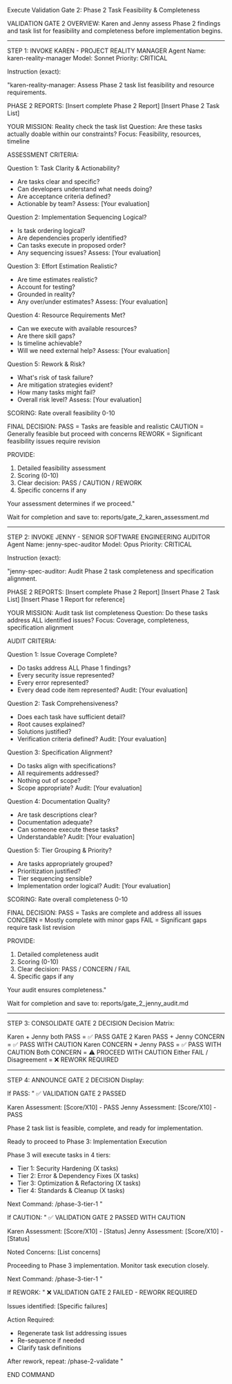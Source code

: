 Execute Validation Gate 2: Phase 2 Task Feasibility & Completeness

VALIDATION GATE 2 OVERVIEW:
Karen and Jenny assess Phase 2 findings and task list for feasibility and
completeness before implementation begins.

---

STEP 1: INVOKE KAREN - PROJECT REALITY MANAGER
Agent Name: karen-reality-manager
Model: Sonnet
Priority: CRITICAL

Instruction (exact):

"karen-reality-manager: Assess Phase 2 task list feasibility and resource requirements.

PHASE 2 REPORTS:
[Insert complete Phase 2 Report]
[Insert Phase 2 Task List]

YOUR MISSION: Reality check the task list
Question: Are these tasks actually doable within our constraints?
Focus: Feasibility, resources, timeline

ASSESSMENT CRITERIA:

Question 1: Task Clarity & Actionability?
- Are tasks clear and specific?
- Can developers understand what needs doing?
- Are acceptance criteria defined?
- Actionable by team?
Assess: [Your evaluation]

Question 2: Implementation Sequencing Logical?
- Is task ordering logical?
- Are dependencies properly identified?
- Can tasks execute in proposed order?
- Any sequencing issues?
Assess: [Your evaluation]

Question 3: Effort Estimation Realistic?
- Are time estimates realistic?
- Account for testing?
- Grounded in reality?
- Any over/under estimates?
Assess: [Your evaluation]

Question 4: Resource Requirements Met?
- Can we execute with available resources?
- Are there skill gaps?
- Is timeline achievable?
- Will we need external help?
Assess: [Your evaluation]

Question 5: Rework & Risk?
- What's risk of task failure?
- Are mitigation strategies evident?
- How many tasks might fail?
- Overall risk level?
Assess: [Your evaluation]

SCORING:
Rate overall feasibility 0-10

FINAL DECISION:
PASS = Tasks are feasible and realistic
CAUTION = Generally feasible but proceed with concerns
REWORK = Significant feasibility issues require revision

PROVIDE:
1. Detailed feasibility assessment
2. Scoring (0-10)
3. Clear decision: PASS / CAUTION / REWORK
4. Specific concerns if any

Your assessment determines if we proceed."

Wait for completion and save to: reports/gate_2_karen_assessment.md

---

STEP 2: INVOKE JENNY - SENIOR SOFTWARE ENGINEERING AUDITOR
Agent Name: jenny-spec-auditor
Model: Opus
Priority: CRITICAL

Instruction (exact):

"jenny-spec-auditor: Audit Phase 2 task completeness and specification alignment.

PHASE 2 REPORTS:
[Insert complete Phase 2 Report]
[Insert Phase 2 Task List]
[Insert Phase 1 Report for reference]

YOUR MISSION: Audit task list completeness
Question: Do these tasks address ALL identified issues?
Focus: Coverage, completeness, specification alignment

AUDIT CRITERIA:

Question 1: Issue Coverage Complete?
- Do tasks address ALL Phase 1 findings?
- Every security issue represented?
- Every error represented?
- Every dead code item represented?
Audit: [Your evaluation]

Question 2: Task Comprehensiveness?
- Does each task have sufficient detail?
- Root causes explained?
- Solutions justified?
- Verification criteria defined?
Audit: [Your evaluation]

Question 3: Specification Alignment?
- Do tasks align with specifications?
- All requirements addressed?
- Nothing out of scope?
- Scope appropriate?
Audit: [Your evaluation]

Question 4: Documentation Quality?
- Are task descriptions clear?
- Documentation adequate?
- Can someone execute these tasks?
- Understandable?
Audit: [Your evaluation]

Question 5: Tier Grouping & Priority?
- Are tasks appropriately grouped?
- Prioritization justified?
- Tier sequencing sensible?
- Implementation order logical?
Audit: [Your evaluation]

SCORING:
Rate overall completeness 0-10

FINAL DECISION:
PASS = Tasks are complete and address all issues
CONCERN = Mostly complete with minor gaps
FAIL = Significant gaps require task list revision

PROVIDE:
1. Detailed completeness audit
2. Scoring (0-10)
3. Clear decision: PASS / CONCERN / FAIL
4. Specific gaps if any

Your audit ensures completeness."

Wait for completion and save to: reports/gate_2_jenny_audit.md

---

STEP 3: CONSOLIDATE GATE 2 DECISION
Decision Matrix:

Karen + Jenny both PASS = ✅ PASS GATE 2
Karen PASS + Jenny CONCERN = ✅ PASS WITH CAUTION
Karen CONCERN + Jenny PASS = ✅ PASS WITH CAUTION
Both CONCERN = ⚠️ PROCEED WITH CAUTION
Either FAIL / Disagreement = ❌ REWORK REQUIRED

---

STEP 4: ANNOUNCE GATE 2 DECISION
Display:

If PASS:
"
✅ VALIDATION GATE 2 PASSED

Karen Assessment: [Score/X10] - PASS
Jenny Assessment: [Score/X10] - PASS

Phase 2 task list is feasible, complete, and ready for implementation.

Ready to proceed to Phase 3: Implementation Execution

Phase 3 will execute tasks in 4 tiers:
- Tier 1: Security Hardening (X tasks)
- Tier 2: Error & Dependency Fixes (X tasks)
- Tier 3: Optimization & Refactoring (X tasks)
- Tier 4: Standards & Cleanup (X tasks)

Next Command: /phase-3-tier-1
"

If CAUTION:
"
✅ VALIDATION GATE 2 PASSED WITH CAUTION

Karen Assessment: [Score/X10] - [Status]
Jenny Assessment: [Score/X10] - [Status]

Noted Concerns:
[List concerns]

Proceeding to Phase 3 implementation.
Monitor task execution closely.

Next Command: /phase-3-tier-1
"

If REWORK:
"
❌ VALIDATION GATE 2 FAILED - REWORK REQUIRED

Issues identified:
[Specific failures]

Action Required:
- Regenerate task list addressing issues
- Re-sequence if needed
- Clarify task definitions

After rework, repeat: /phase-2-validate
"

END COMMAND